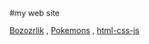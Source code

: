 #my web site

[Bozozrlik](https://xam1dullo.github.io/acitvities/Bozozrlik)
,
[Pokemons](https://xam1dullo.github.io/acitvities/Pokemons)
,
[html-css-js](https://xam1dullo.github.io/acitvities/html-css-js)
